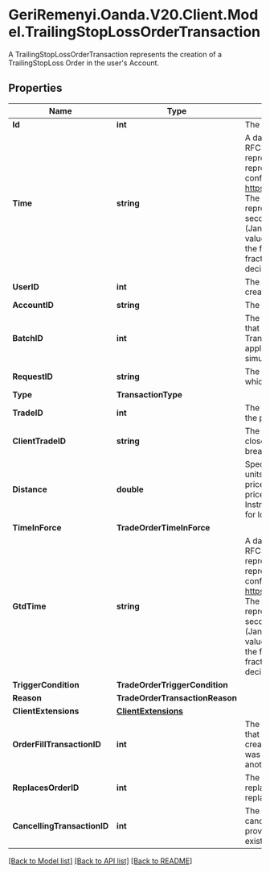 # GeriRemenyi.Oanda.V20.Client.Model.TrailingStopLossOrderTransaction
A TrailingStopLossOrderTransaction represents the creation of a TrailingStopLoss Order in the user's Account.
## Properties

Name | Type | Description | Notes
------------ | ------------- | ------------- | -------------
**Id** | **int** | The Transaction&#39;s Identifier. | [optional] 
**Time** | **string** | A date and time value using either RFC3339 or UNIX time representation. The RFC 3339 representation is a string conforming to https://tools.ietf.org/rfc/rfc3339.txt. The Unix representation is a string representing the number of seconds since the Unix Epoch (January 1st, 1970 at UTC). The value is a fractional number, where the fractional part represents a fraction of a second (up to nine decimal places). | [optional] 
**UserID** | **int** | The ID of the user that initiated the creation of the Transaction. | [optional] 
**AccountID** | **string** | The Account&#39;s identifier | [optional] 
**BatchID** | **int** | The ID of the \&quot;batch\&quot; that the Transaction belongs to. Transactions in the same batch are applied to the Account simultaneously. | [optional] 
**RequestID** | **string** | The Request ID of the request which generated the transaction. | [optional] 
**Type** | **TransactionType** |  | [optional] 
**TradeID** | **int** | The ID of the Trade to close when the price threshold is breached. | [optional] 
**ClientTradeID** | **string** | The client ID of the Trade to be closed when the price threshold is breached. | [optional] 
**Distance** | **double** | Specifies the distance (in price units) from the Account&#39;s current price to use as the Stop Loss Order price. If the Trade is short the Instrument&#39;s bid price is used, and for long Trades the ask is used. | [optional] 
**TimeInForce** | **TradeOrderTimeInForce** |  | [optional] 
**GtdTime** | **string** | A date and time value using either RFC3339 or UNIX time representation. The RFC 3339 representation is a string conforming to https://tools.ietf.org/rfc/rfc3339.txt. The Unix representation is a string representing the number of seconds since the Unix Epoch (January 1st, 1970 at UTC). The value is a fractional number, where the fractional part represents a fraction of a second (up to nine decimal places). | [optional] 
**TriggerCondition** | **TradeOrderTriggerCondition** |  | [optional] 
**Reason** | **TradeOrderTransactionReason** |  | [optional] 
**ClientExtensions** | [**ClientExtensions**](ClientExtensions.md) |  | [optional] 
**OrderFillTransactionID** | **int** | The ID of the OrderFill Transaction that caused this Order to be created (only provided if this Order was created automatically when another Order was filled). | [optional] 
**ReplacesOrderID** | **int** | The ID of the Order that this Order replaces (only provided if this Order replaces an existing Order). | [optional] 
**CancellingTransactionID** | **int** | The ID of the Transaction that cancels the replaced Order (only provided if this Order replaces an existing Order). | [optional] 

[[Back to Model list]](../README.md#documentation-for-models) [[Back to API list]](../README.md#documentation-for-api-endpoints) [[Back to README]](../README.md)

